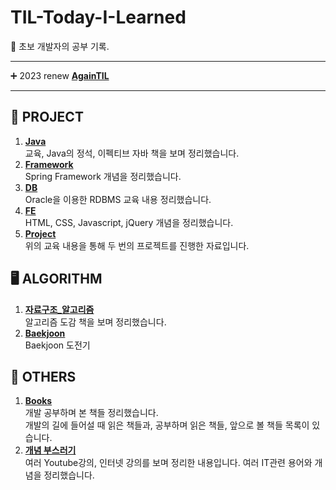 # TIL-Today-I-Learned
:memo: 초보 개발자의 공부 기록.

---

➕ 2023 renew
**[AgainTIL](https://github.com/thdqudgns/TIL-Today-I-Learned/tree/main/AgainTIL)**

---

## 🎯 PROJECT
1. **[Java](https://github.com/thdqudgns/TIL-Today-I-Learned/tree/main/Java)**   
교육, Java의 정석, 이펙티브 자바 책을 보며 정리했습니다.
2. **[Framework](https://github.com/thdqudgns/TIL-Today-I-Learned/tree/main/Framework)**   
Spring Framework 개념을 정리했습니다.
3. **[DB](https://github.com/thdqudgns/TIL-Today-I-Learned/tree/main/DB)**   
Oracle을 이용한 RDBMS 교육 내용 정리했습니다.
4. **[FE](https://github.com/thdqudgns/TIL-Today-I-Learned/tree/main/Front_end)**   
HTML, CSS, Javascript, jQuery 개념을 정리했습니다.
5. **[Project](https://github.com/thdqudgns/portfolio)**   
위의 교육 내용을 통해 두 번의 프로젝트를 진행한 자료입니다.


## 🖥️ ALGORITHM
1. **[자료구조_알고리즘](https://github.com/thdqudgns/TIL-Today-I-Learned/tree/main/%EC%9E%90%EB%A3%8C%EA%B5%AC%EC%A1%B0_%EC%95%8C%EA%B3%A0%EB%A6%AC%EC%A6%98)**   
알고리즘 도감 책을 보며 정리했습니다.      
2. **[Baekjoon](https://github.com/thdqudgns/Baekjoon)**   
Baekjoon 도전기


## 🍞 OTHERS
1. **[Books](https://github.com/thdqudgns/TIL-Today-I-Learned/tree/main/books)**   
개발 공부하며 본 책들 정리했습니다.   
개발의 길에 들어설 때 읽은 책들과, 공부하며 읽은 책들, 앞으로 볼 책들 목록이 있습니다.
2. **[개념 부스러기](https://github.com/thdqudgns/TIL-Today-I-Learned/tree/main/%EA%B0%9C%EB%85%90%20%EB%B6%80%EC%8A%A4%EB%9F%AC%EA%B8%B0)**   
여러 Youtube강의, 인터넷 강의를 보며 정리한 내용입니다. 여러 IT관련 용어와 개념을 정리했습니다.
